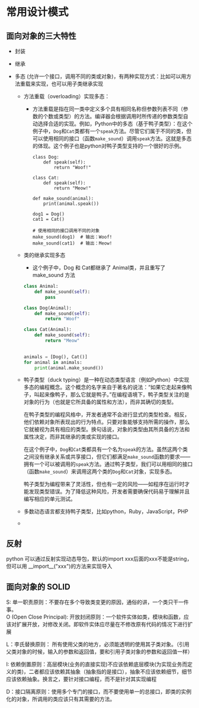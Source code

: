 # 常用设计模式

## 面向对象的三大特性

* 封装

* 继承

* 多态 (允许一个接口，调用不同的类或对象)，有两种实现方式：比如可以用方法重载来实现，也可以用子类继承实现

  * 方法重载（overloading）实现多态：

    * 方法重载是指在同一类中定义多个具有相同名称但参数列表不同（参数的个数或类型）的方法。编译器会根据调用时所传递的参数类型自动选择合适的实现。例如，Python中的多态（基于鸭子类型）：在这个例子中，`Dog`和`Cat`类都有一个`speak`方法。尽管它们属于不同的类，但可以使用相同的接口（函数`make_sound`）调用`speak`方法。这就是多态的体现。这个例子也是python对鸭子类型支持的一个很好的示例。
  
      ```
      class Dog:
          def speak(self):
              return "Woof!"
      
      class Cat:
          def speak(self):
              return "Meow!"
      
      def make_sound(animal):
          print(animal.speak())
      
      dog1 = Dog()
      cat1 = Cat()
      
      # 使用相同的接口调用不同的对象
      make_sound(dog1)  # 输出：Woof!
      make_sound(cat1)  # 输出：Meow!
      
      ```

  * 类的继承实现多态

    * 这个例子中，Dog 和 Cat都继承了 Animal类，并且重写了 make_sound 方法

    ```python
    class Animal:
        def make_sound(self):
            pass
    
    class Dog(Animal):
        def make_sound(self):
            return "Woof"
    
    class Cat(Animal):
        def make_sound(self):
            return "Meow"
         
    
    animals = [Dog(), Cat()]
    for animal in animals:
        print(animal.make_sound())
    
    ```
  
    
  
  * 鸭子类型（duck typing）是一种在动态类型语言（例如Python）中实现多态的编程概念。这个概念的名字来自于著名的说法：“如果它走起来像鸭子，叫起来像鸭子，那么它就是鸭子。”在编程语境下，鸭子类型关注的是对象的行为（也就是它所具备的属性和方法），而非其确切的类型。
  
    在鸭子类型的编程风格中，开发者通常不会进行显式的类型检查。相反，他们依赖对象所表现出的行为特点。只要对象能够支持所需的操作，那么它就被视为具有相应的类型。换句话说，对象的类型由其所具备的方法和属性决定，而非其继承的类或实现的接口。
  
    在这个例子中，`Dog`和`Cat`类都具有一个名为`speak`的方法。虽然这两个类之间没有继承关系或共享接口，但它们都满足`make_sound`函数的要求——拥有一个可以被调用的`speak`方法。通过鸭子类型，我们可以用相同的接口（函数`make_sound`）来调用这两个类的`Dog`和`Cat`对象，实现多态。
  
    鸭子类型为编程带来了灵活性，但也有一定的风险——如程序在运行时才能发现类型错误。为了降低这种风险，开发者需要确保代码易于理解并且编写相应的单元测试。
  
  * 多数动态语言都支持鸭子类型，比如python，Ruby，JavaScript，PHP
  
  * 

## 反射

python 可以通过反射实现动态导包，默认的import xxx后面的xxx不能是string，但可以用 \_\_import\_\_("xxx")的方法来实现导入

## 面向对象的 SOLID

S: 单一职责原则：不要存在多个导致类变更的原因，通俗的讲，一个类只干一件事。  
O (Open Close Principal): 开放封闭原则：一个软件实体如类，模块和函数，应该对扩展开放，对修改关闭。即软件实体应尽量在不修改原有代码的情况下进行扩展

L：李氏替换原则： 所有使用父类的地方，必须能透明的使用其子类对象。（引用父类对象的时候，输入的参数和返回值，要和引用子类对象的参数和返回值一样）

I: 依赖倒置原则：高层模块(业务的直接实现)不应该依赖底层模块(为实现业务而定义的类)，二者都应该依赖其抽象（抽象指的是接口），抽象不应该依赖细节，细节应该依赖抽象。换言之，要针对接口编程，而不是针对其实现编程

D：接口隔离原则：使用多个专门的接口，而不要使用单一的总接口，即类的实例化的对象，所调用的类应该只有其需要的方法。

